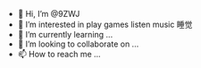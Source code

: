 - 👋 Hi, I’m @9ZWJ
- 👀 I’m interested in play games listen music 睡觉
- 🌱 I’m currently learning ...
- 💞️ I’m looking to collaborate on ...
- 📫 How to reach me ...

<!---
9ZWJ/9ZWJ is a ✨ special ✨ repository because its `README.md` (this file) appears on your GitHub profile.
You can click the Preview link to take a look at your changes.
--->
